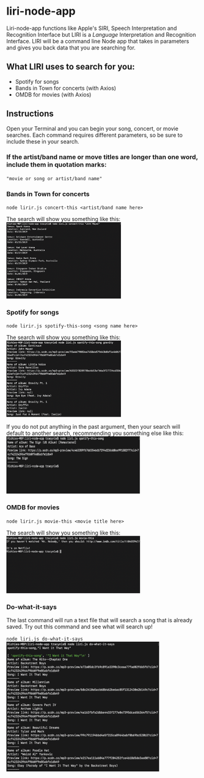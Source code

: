 # liri-node-app
Liri-node-app functions like Apple's SIRI, Speech Interpretation and Recognition Interface but LIRI is a *Language* Interpretation and Recognition Interface. LIRI will be a command line Node app that takes in parameters and gives you back data that you are searching for.

## What LIRI uses to search for you:
- Spotify for songs
- Bands in Town for concerts (with Axios)
- OMDB for movies  (with Axios)

## Instructions 
Open your Terminal and you can begin your song, concert, or movie searches. Each command requires different parameters, so be sure to include these in your search. 

### If the artist/band name or move titles are longer than one word, include them in quotation marks:
`"movie or song or artist/band name"`

### Bands in Town for concerts
`node lirir.js concert-this <artist/band name here> `

The search will show you something like this:
<img src="images/concert-this-artist.png" width="300" height="200">

### Spotify for songs
`node lirir.js spotify-this-song <song name here> `

The search will show you something like this:
<img src="images/spotify-this-song.png" width="300" height="200">

If you do not put anything in the past argument, then your search will default to another search, recommending you something else like this:
<img src="images/spotify-this-song-no-input.png" width="350" height="150">


### OMDB for movies 
`node lirir.js movie-this <movie title here> `

The search will show you something like this:
<img src="images/movie-this-no-input.png" width="350" height="150">

### Do-what-it-says
The last command will run a text file that will search a song that is already saved. Try out this command and see what will search up! 

`node liri.js do-what-it-says`
<img src="images/do-what-it-says.png" width="400" height="340">


